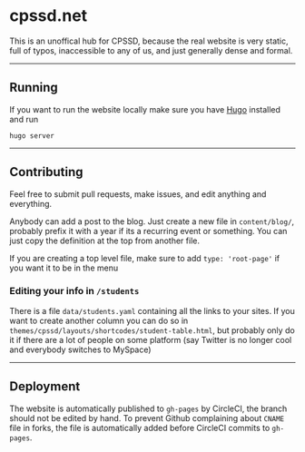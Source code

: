 # cpssd.net


This is an unoffical hub for CPSSD, because the real website is very static,
full of typos, inaccessible to any of us, and just generally dense and formal.

---

## Running

If you want to run the website locally make sure you have [Hugo][1] installed
and run
```
hugo server
```

[1]: https://gohugo.io

---

## Contributing

Feel free to submit pull requests, make issues, and edit anything and everything.

Anybody can add a post to the blog. Just create a new file in `content/blog/`,
probably prefix it with a year if its a recurring event or something. You can
just copy the definition at the top from another file.

If you are creating a top level file, make sure to add `type: 'root-page'` if
you want it to be in the menu

### Editing your info in `/students`

There is a file `data/students.yaml` containing all the links to your sites.
If you want to create another column you can do so in
`themes/cpssd/layouts/shortcodes/student-table.html`, but probably only do it
if there are a lot of people on some platform (say Twitter is no longer cool
and everybody switches to MySpace)

---

## Deployment

The website is automatically published to `gh-pages` by CircleCI, the branch
should not be edited by hand. To prevent Github complaining about `CNAME` file
in forks, the file is automatically added before CircleCI commits to `gh-pages`.
